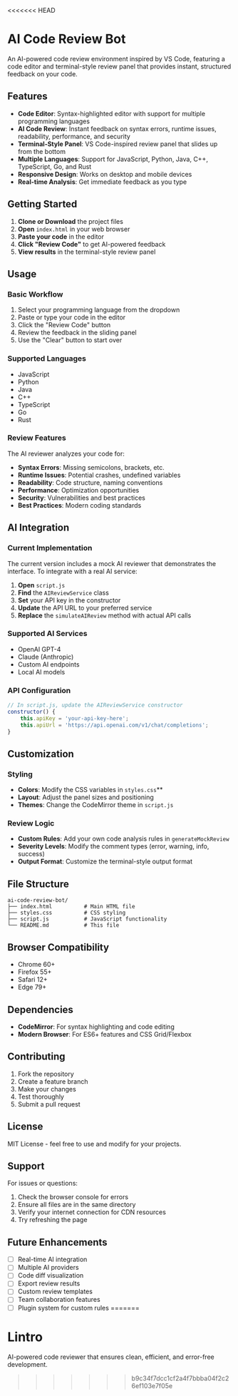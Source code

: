 <<<<<<< HEAD
# AI Code Review Bot

An AI-powered code review environment inspired by VS Code, featuring a code editor and terminal-style review panel that provides instant, structured feedback on your code.

## Features

- **Code Editor**: Syntax-highlighted editor with support for multiple programming languages
- **AI Code Review**: Instant feedback on syntax errors, runtime issues, readability, performance, and security
- **Terminal-Style Panel**: VS Code-inspired review panel that slides up from the bottom
- **Multiple Languages**: Support for JavaScript, Python, Java, C++, TypeScript, Go, and Rust
- **Responsive Design**: Works on desktop and mobile devices
- **Real-time Analysis**: Get immediate feedback as you type

## Getting Started

1. **Clone or Download** the project files
2. **Open** `index.html` in your web browser
3. **Paste your code** in the editor
4. **Click "Review Code"** to get AI-powered feedback
5. **View results** in the terminal-style review panel

## Usage

### Basic Workflow

1. Select your programming language from the dropdown
2. Paste or type your code in the editor
3. Click the "Review Code" button
4. Review the feedback in the sliding panel
5. Use the "Clear" button to start over

### Supported Languages

- JavaScript
- Python
- Java
- C++
- TypeScript
- Go
- Rust

### Review Features

The AI reviewer analyzes your code for:

- **Syntax Errors**: Missing semicolons, brackets, etc.
- **Runtime Issues**: Potential crashes, undefined variables
- **Readability**: Code structure, naming conventions
- **Performance**: Optimization opportunities
- **Security**: Vulnerabilities and best practices
- **Best Practices**: Modern coding standards

## AI Integration

### Current Implementation

The current version includes a mock AI reviewer that demonstrates the interface. To integrate with a real AI service:

1. **Open** `script.js`
2. **Find** the `AIReviewService` class
3. **Set** your API key in the constructor
4. **Update** the API URL to your preferred service
5. **Replace** the `simulateAIReview` method with actual API calls

### Supported AI Services

- OpenAI GPT-4
- Claude (Anthropic)
- Custom AI endpoints
- Local AI models

### API Configuration

```javascript
// In script.js, update the AIReviewService constructor
constructor() {
    this.apiKey = 'your-api-key-here';
    this.apiUrl = 'https://api.openai.com/v1/chat/completions';
}
```

## Customization

### Styling

- **Colors**: Modify the CSS variables in `styles.css`**
- **Layout**: Adjust the panel sizes and positioning
- **Themes**: Change the CodeMirror theme in `script.js`

### Review Logic

- **Custom Rules**: Add your own code analysis rules in `generateMockReview`
- **Severity Levels**: Modify the comment types (error, warning, info, success)
- **Output Format**: Customize the terminal-style output format

## File Structure

```
ai-code-review-bot/
├── index.html          # Main HTML file
├── styles.css          # CSS styling
├── script.js           # JavaScript functionality
└── README.md           # This file
```

## Browser Compatibility

- Chrome 60+
- Firefox 55+
- Safari 12+
- Edge 79+

## Dependencies

- **CodeMirror**: For syntax highlighting and code editing
- **Modern Browser**: For ES6+ features and CSS Grid/Flexbox

## Contributing

1. Fork the repository
2. Create a feature branch
3. Make your changes
4. Test thoroughly
5. Submit a pull request

## License

MIT License - feel free to use and modify for your projects.

## Support

For issues or questions:
1. Check the browser console for errors
2. Ensure all files are in the same directory
3. Verify your internet connection for CDN resources
4. Try refreshing the page

## Future Enhancements

- [ ] Real-time AI integration
- [ ] Multiple AI providers
- [ ] Code diff visualization
- [ ] Export review results
- [ ] Custom review templates
- [ ] Team collaboration features
- [ ] Plugin system for custom rules
=======
# Lintro
AI-powered code reviewer that ensures clean, efficient, and error-free development.
>>>>>>> b9c34f7dcc1cf2a4f7bbba04f2c26ef103e7f05e
